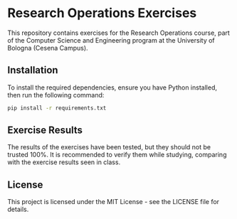 # Research Operations Exercises

This repository contains exercises for the Research Operations course, part of the Computer Science and Engineering program at the University of Bologna (Cesena Campus).

## Installation
To install the required dependencies, ensure you have Python installed, then run the following command:

```sh
pip install -r requirements.txt
```

## Exercise Results
The results of the exercises have been tested, but they should not be trusted 100%. It is recommended to verify them while studying, comparing with the exercise results seen in class.

## License
This project is licensed under the MIT License - see the LICENSE file for details.

